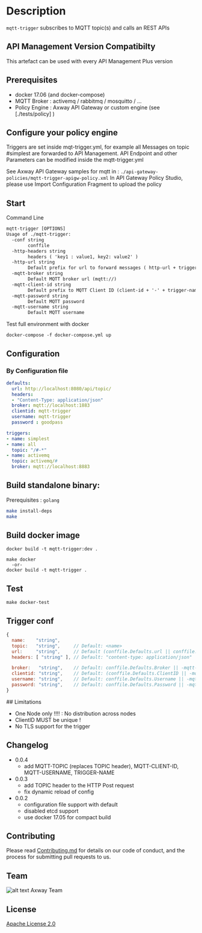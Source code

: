# Description
`mqtt-trigger` subscribes to MQTT topic(s) and calls an REST APIs

## API Management Version Compatibilty
This artefact can be used with every API Management Plus version

## Prerequisites
- docker 17.06 (and docker-compose)
- MQTT Broker   : activemq / rabbitmq / mosquitto / ...
- Policy Engine : Axway API Gateway or custom engine (see [./tests/policy] )

## Configure your policy engine
Triggers are set inside mqt-trigger.yml, for example all Messages on topic #simplest are forwarded to API Management. API Endpoint and other Parameters can be modified inside the mqtt-trigger.yml

See Axway API Gateway samples for mqtt in : `./api-gateway-policies/mqtt-trigger-apigw-policy.xml`
In API Gateway Policy Studio, please use Import Configuration Fragment to upload the policy

## Start
Command Line
```txt
mqtt-trigger [OPTIONS]
Usage of ./mqtt-trigger:
  -conf string
    	conffile
  -http-headers string
    	headers ( 'key1 : value1, key2: value2' )
  -http-url string
    	Default prefix for url to forward messages ( http-url + trigger-name)
  -mqtt-broker string
    	Default MQTT broker url (mqtt://)
  -mqtt-client-id string
    	Default prefix to MQTT Client ID (client-id + '-' + trigger-name)
  -mqtt-password string
    	Default MQTT password
  -mqtt-username string
    	Default MQTT username
```

Test full environment with docker
```
docker-compose -f docker-compose.yml up
```

## Configuration

### By Configuration file
```yaml
defaults:
  url: http://localhost:8080/api/topic/
  headers:
  - "Content-Type: application/json"
  broker: mqtt://localhost:1883
  clientid: mqtt-trigger
  username: mqtt-trigger
  password : goodpass

triggers:
- name: simplest
- name: all
  topic: "/#-*"
- name: activemq
  topic: activemq/#
  broker: mqtt://localhost:8883
```

## Build standalone binary:
Prerequisites : `golang`
```sh
make install-deps
make
```

## Build docker image

```
docker build -t mqtt-trigger:dev .
```

```
make docker
  -or-
docker build -t mqtt-trigger .
```

## Test

```
make docker-test
```

## Trigger conf
```javascript
{
  name:    "string",
  topic:   "string",     // Default: <name>
  url:     "string",     // Default (conffile.Defaults.url || conffile.Defaults.url + -mqtt-url["/xxxx"] || -mqtt-url ) <name>
  headers: [ "string" ], // Default: "content-type: application/json" || conffile.Defaults.headers || -mqtt-headers

  broker:   "string",    // Default: conffile.Defaults.Broker || -mqtt-broker
  clientid: "string",    // Default: (conffile.Defaults.ClientID || -mqttclient-id) + <name>)
  username: "string",    // Default: conffile.Defaults.Username || -mqtt-username
  password: "string",    // Default: conffile.Defaults.Password || -mqtt-password
}
```

## Limitations
- One Node only !!!! : No distribution across nodes
- ClientID MUST be unique !
- No TLS support for the trigger

## Changelog
- 0.0.4
  - add MQTT-TOPIC (replaces TOPIC header), MQTT-CLIENT-ID, MQTT-USERNAME, TRIGGER-NAME
- 0.0.3
  - add TOPIC header to the HTTP Post request
  - fix dynamic reload of config
- 0.0.2
  - configuration file support with default
  - disabled etcd support
  - use docker 17.05 for compact build

## Contributing

Please read [Contributing.md](https://github.com/Axway-API-Management-Plus/Common/blob/master/Contributing.md) for details on our code of conduct, and the process for submitting pull requests to us.

## Team

![alt text][Axwaylogo] Axway Team

[Axwaylogo]: https://github.com/Axway-API-Management/Common/blob/master/img/AxwayLogoSmall.png  "Axway logo"


## License
[Apache License 2.0](/LICENSE)
